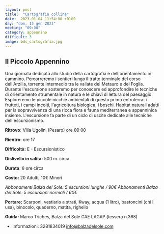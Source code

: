 ```yaml
---
layout: post
title:  "Cartografia collina"
date:  2023-01-04 11:54:00 +0100
day: "dom, 15 gen 2023"
meeting: "09:00"
category: appennino 
difficult: 3
image: bds_cartografia.jpg
---
```


## Il Piccolo Appennino

Una giornata dedicata allo studio della cartografia e dell'orientamento in cammino. Percorreremo i sentieri lungo il tratto terminale del corso dell'Arzilla, torrente intermedio tra le vallate del Metauro e del Foglia.
Durante l'escursione sosteremo per conoscere ed approfondire le tecniche di orientamento strumentale in natura e le chiavi di lettura del paesaggio. 
Esploreremo le piccole nicchie ambientali di questo primo entroterra: i frutteti, i campi incolti, l'agricoltura biologica, i boschi. Habitat naturali adatti per la sopravvivenza di una ricca flora e fauna mediterranea e appenninica insieme.
L'escursione fa parte di un ciclo di uscite dedicate alle tecniche dell'escursionismo.

**Ritrovo:** Villa Ugolini (Pesaro) ore 09:00

**Rientro:** ore 17 

**Difficoltà:** E - Escursionistico

**Dislivello in salita:** 500 m. circa

**Durata:** 8 ore circa

**Costo:** 20 Adulti, 10€ Minori

*Abbonamenti Balza del Sole: 5 escursioni lunghe / 90€*
*Abbonamenti Balza del Sole: 5 escursioni normali / 60€*

**Portare:** Scarponi, vestiario a strati, Kway, acqua (1 litro), bastoncini (chi li usa), binocolo, quaderno, matita, righello

**Guida:** Marco Triches, Balza del Sole GAE LAGAP (tessera n.368)
+ Informazioni: 3281834019    info@balzadelsole.com

